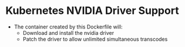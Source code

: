 # Kubernetes NVIDIA Driver Support
- The container created by this Dockerfile will:
    - Download and install the nvidia driver
    - Patch the driver to allow unlimited simultaneous transcodes